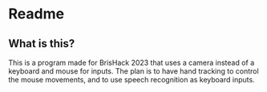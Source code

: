 # Readme
## What is this?
This is a program made for BrisHack 2023 that uses a camera instead of a keyboard and mouse for inputs. The plan is to have hand tracking to control the mouse movements, and to use speech recognition as keyboard inputs.